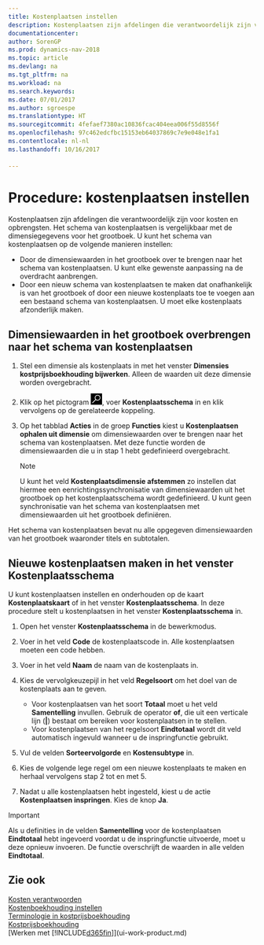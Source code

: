 ```yaml
---
title: Kostenplaatsen instellen
description: Kostenplaatsen zijn afdelingen die verantwoordelijk zijn voor kosten en opbrengsten. Het schema van kostenplaatsen is vergelijkbaar met de dimensiegegevens voor het grootboek.
documentationcenter: 
author: SorenGP
ms.prod: dynamics-nav-2018
ms.topic: article
ms.devlang: na
ms.tgt_pltfrm: na
ms.workload: na
ms.search.keywords: 
ms.date: 07/01/2017
ms.author: sgroespe
ms.translationtype: HT
ms.sourcegitcommit: 4fefaef7380ac10836fcac404eea006f55d8556f
ms.openlocfilehash: 97c462edcfbc15153eb64037869c7e9e048e1fa1
ms.contentlocale: nl-nl
ms.lasthandoff: 10/16/2017

---
```

# <a name="how-to-set-up-cost-centers"></a>Procedure: kostenplaatsen instellen
Kostenplaatsen zijn afdelingen die verantwoordelijk zijn voor kosten en opbrengsten. Het schema van kostenplaatsen is vergelijkbaar met de dimensiegegevens voor het grootboek. U kunt het schema van kostenplaatsen op de volgende manieren instellen:  

-   Door de dimensiewaarden in het grootboek over te brengen naar het schema van kostenplaatsen. U kunt elke gewenste aanpassing na de overdracht aanbrengen.  
-   Door een nieuw schema van kostenplaatsen te maken dat onafhankelijk is van het grootboek of door een nieuwe kostenplaats toe te voegen aan een bestaand schema van kostenplaatsen. U moet elke kostenplaats afzonderlijk maken.  

## <a name="to-transfer-dimension-values-in-the-general-ledger-to-the-chart-of-cost-centers"></a>Dimensiewaarden in het grootboek overbrengen naar het schema van kostenplaatsen  
1.  Stel een dimensie als kostenplaats in met het venster **Dimensies kostprijsboekhouding bijwerken**. Alleen de waarden uit deze dimensie worden overgebracht.  
2.  Klik op het pictogram ![Zoeken naar pagina of rapport](media/ui-search/search_small.png "pictogram Zoeken naar pagina of rapport"), voer **Kostenplaatsschema** in en klik vervolgens op de gerelateerde koppeling.  
3.  Op het tabblad **Acties** in de groep **Functies** kiest u **Kostenplaatsen ophalen uit dimensie** om dimensiewaarden over te brengen naar het schema van kostenplaatsen. Met deze functie worden de dimensiewaarden die u in stap 1 hebt gedefinieerd overgebracht.  

    > [!NOTE]  
    >  U kunt het veld **Kostenplaatsdimensie afstemmen** zo instellen dat hiermee een eenrichtingssynchronisatie van dimensiewaarden uit het grootboek op het kostenplaatsschema wordt gedefinieerd. U kunt geen synchronisatie van het schema van kostenplaatsen met dimensiewaarden uit het grootboek definiëren.  

Het schema van kostenplaatsen bevat nu alle opgegeven dimensiewaarden van het grootboek waaronder titels en subtotalen.  

## <a name="to-create-new-cost-centers-in-the-chart-of-cost-centers-window"></a>Nieuwe kostenplaatsen maken in het venster Kostenplaatsschema  
U kunt kostenplaatsen instellen en onderhouden op de kaart **Kostenplaatskaart** of in het venster **Kostenplaatsschema**. In deze procedure stelt u kostenplaatsen in het venster **Kostenplaatsschema** in.  

1. Open het venster **Kostenplaatsschema** in de bewerkmodus.  
2. Voer in het veld **Code** de kostenplaatscode in. Alle kostenplaatsen moeten een code hebben.  
3. Voer in het veld **Naam** de naam van de kostenplaats in.  
4. Kies de vervolgkeuzepijl in het veld **Regelsoort** om het doel van de kostenplaats aan te geven.  

    - Voor kostenplaatsen van het soort **Totaal** moet u het veld **Samentelling** invullen. Gebruik de operator **of**, die uit een verticale lijn (**&#124;**) bestaat om bereiken voor kostenplaatsen in te stellen.  
    - Voor kostenplaatsen van het regelsoort **Eindtotaal** wordt dit veld automatisch ingevuld wanneer u de inspringfunctie gebruikt.  
5.  Vul de velden **Sorteervolgorde** en **Kostensubtype** in.  
6.  Kies de volgende lege regel om een nieuwe kostenplaats te maken en herhaal vervolgens stap 2 tot en met 5.  
7.  Nadat u alle kostenplaatsen hebt ingesteld, kiest u de actie **Kostenplaatsen inspringen**. Kies de knop **Ja**.  

> [!IMPORTANT]  
>  Als u definities in de velden **Samentelling** voor de kostenplaatsen **Eindtotaal** hebt ingevoerd voordat u de inspringfunctie uitvoerde, moet u deze opnieuw invoeren. De functie overschrijft de waarden in alle velden **Eindtotaal**.  

## <a name="see-also"></a>Zie ook  
[Kosten verantwoorden](finance-manage-cost-accounting.md)  
[Kostenboekhouding instellen](finance-set-up-cost-accounting.md)   
[Terminologie in kostprijsboekhouding](finance-terminology-in-cost-accounting.md)   
[Kostprijsboekhouding](finance-about-cost-accounting.md)  
[Werken met [!INCLUDE[d365fin](includes/d365fin_md.md)]](ui-work-product.md)

